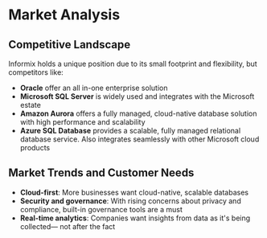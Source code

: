 # Market Analysis

## Competitive Landscape

Informix holds a unique position due to its small footprint and flexibility, but competitors like:

- **Oracle** offer an all in-one enterprise solution
- **Microsoft SQL Server** is widely used and integrates with the Microsoft estate
- **Amazon Aurora** offers a fully managed, cloud-native database solution with high performance and scalability
- **Azure SQL Database** provides a scalable, fully managed relational database service. Also integrates seamlessly with other Microsoft cloud products

## Market Trends and Customer Needs

- **Cloud-first**: More businesses want cloud-native, scalable databases
- **Security and governance**: With rising concerns about privacy and compliance, built-in governance tools are a must
- **Real-time analytics**: Companies want insights from data as it's being collected— not after the fact
